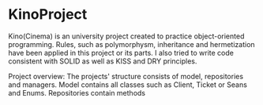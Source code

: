 # KinoProject
Kino(Cinema) is an university project created to practice object-oriented programming. Rules, such as polymorphysm, inheritance and hermetization have been applied in this project or its parts. I also tried to write code consistent with SOLID as well as KISS and DRY principles. 

Project overview:
The projects' structure consists of model, repositories and managers. Model contains all classes such as Client, Ticket or Seans and Enums. Repositories contain methods 
